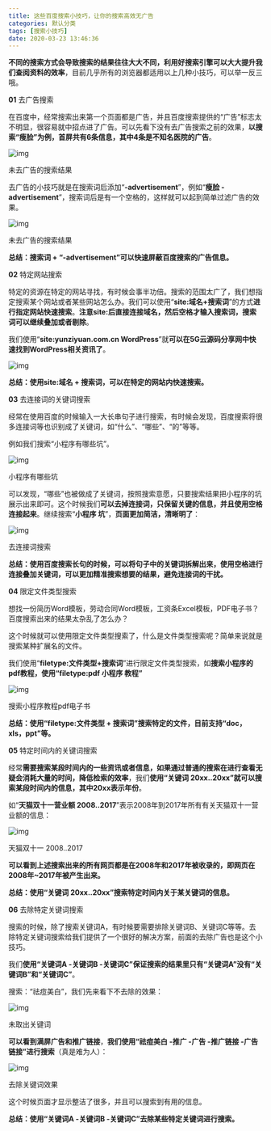 ```yaml
---
title: 这些百度搜索小技巧，让你的搜索高效无广告
categories: 默认分类
tags: [搜索小技巧]
date: 2020-03-23 13:46:36
---
```

**不同的搜索方式会导致搜索的结果往往大大不同，利用好搜索引擎可以大大提升我们查阅资料的效率**，目前几乎所有的浏览器都适用以上几种小技巧，可以举一反三哦。

 **01** 
去广告搜索

在百度中，经常搜索出来第一个页面都是广告，并且百度搜索提供的“广告”标志太不明显，很容易就中招点进了广告。可以先看下没有去广告搜索之前的效果，**以搜索“瘦脸”为例，首屏共有6条信息，其中4条是不知名医院的广告**。

![img](http://ray-or.com/wp-content/uploads/2020/03/2020032207074845819922910.jpg)

未去广告的搜索结果

去广告的小技巧就是在搜索词后添加“**-advertisement**”，例如“**瘦脸 -advertisement**”，搜索词后是有一个空格的，这样就可以起到简单过滤广告的效果。

![img](http://ray-or.com/wp-content/uploads/2020/03/2020032207074886217278756.jpg)

未去广告的搜索结果

**总结：搜索词 + “-advertisement”可以快速屏蔽百度搜索的广告信息。**

 **02** 
特定网站搜索

特定的资源在特定的网站寻找，有时候会事半功倍。搜索的范围太广了，我们想指定搜索某个网站或者某些网站怎么办。我们可以使用“**site:域名+搜索词**”的方式**进行指定网站快速搜索**。**注意site:后直接连接域名，然后空格才输入搜索词，搜索词可以继续叠加或者剔除**。

我们使用“**site:yunziyuan.com.cn WordPress**”就**可以在5G云源码分享网中快速找到WordPress相关资讯了**。

![img](http://ray-or.com/wp-content/uploads/2020/03/baidu.png)

**总结：使用site:域名 + 搜索词，可以在特定的网站内快速搜索。**

 **03** 
去连接词的关键词搜索

经常在使用百度的时候输入一大长串句子进行搜索，有时候会发现，百度搜索将很多连接词等也识别成了关键词，如“什么”、“哪些”、“的”等等。

例如我们搜索“小程序有哪些坑”。

![img](http://ray-or.com/wp-content/uploads/2020/03/2020032207074945892443163.jpg)

小程序有哪些坑

可以发现，“哪些”也被做成了关键词，按照搜索意愿，只要搜索结果把小程序的坑展示出来即可。这个时候我们**可以去掉连接词，只保留关键的信息，并且使用空格连接起来**。继续搜索“**小程序 坑**”，**页面更加简洁，清晰明了**：

![img](http://ray-or.com/wp-content/uploads/2020/03/2020032207074984364067010.jpg)

去连接词搜索

**总结：使用百度搜索长句的时候，可以将句子中的关键词拆解出来，使用空格进行连接叠加关键词，可以更加精准搜索想要的结果，避免连接词的干扰。**

 **04** 
限定文件类型搜索

想找一份简历Word模板，劳动合同Word模板，工资条Excel模板，PDF电子书？百度搜索出来的结果太杂乱了怎么办？

这个时候就可以使用限定文件类型搜索了，什么是文件类型搜索呢？简单来说就是搜索某种扩展名的文件。

我们使用“**filetype:文件类型+搜索词**”进行限定文件类型搜索，如**搜索小程序的pdf教程，使用“filetype:pdf 小程序 教程”**

![img](http://ray-or.com/wp-content/uploads/2020/03/2020032207075012517044092.jpg)

搜索小程序教程pdf电子书

**总结：使用“filetype:文件类型 + 搜索词”搜索特定的文件，目前支持“doc，xls，ppt”等。**

 **05** 
特定时间内的关键词搜索

经常**需要搜索某段时间内的一些资讯或者信息，如果通过普通的搜索在进行查看无疑会消耗大量的时间，降低检索的效率**，我们**使用“关键词 20xx..20xx”就可以搜索某段时间内的信息，其中20xx表示年份**。

如“**天猫双十一营业额 2008..2017**”表示2008年到2017年所有有关天猫双十一营业额的信息：

![img](http://ray-or.com/wp-content/uploads/2020/03/2020032207075043060648601.jpg)

天猫双十一 2008..2017

**可以看到上述搜索出来的所有网页都是在2008年和2017年被收录的，即网页在2008年~2017年被产生出来。**

**总结：使用“关键词 20xx..20xx”搜索特定时间内关于某关键词的信息。**

 **06**
去除特定关键词搜索

搜索的时候，除了搜索关键词A，有时候要需要排除关键词B、关键词C等等。去除特定关键词搜索给我们提供了一个很好的解决方案，前面的去除广告也是这个小技巧。

我们**使用“关键词A -关键词B -关键词C”保证搜索的结果里只有“关键词A”没有“关键词B”和“关键词C”**。

搜索：“祛痘美白”，我们先来看下不去除的效果：

![img](http://ray-or.com/wp-content/uploads/2020/03/2020032207075070275627654.jpg)

未取出关键词

**可以看到满屏广告和推广链接**，**我们使用“祛痘美白 -推广 -广告 -推广链接 -广告链接”进行搜索**（真是难为人）：

![img](http://ray-or.com/wp-content/uploads/2020/03/2020032207075126868800800.jpg)

去除关键词效果

这个时候页面才显示整洁了很多，并且可以搜索到有用的信息。

**总结：使用“关键词A -关键词B -关键词C”去除某些特定关键词进行搜索。**
